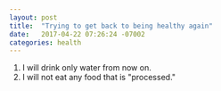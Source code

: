 ```yaml
---
layout: post
title:  "Trying to get back to being healthy again"
date:   2017-04-22 07:26:24 -07002
categories: health
---
```


1. I will drink only water from now on.
2. I will not eat any food that is "processed."